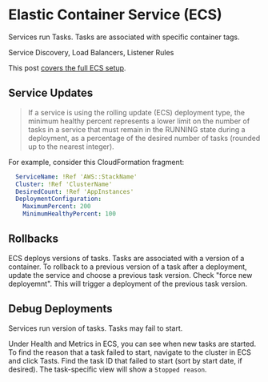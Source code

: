 # Elastic Container Service (ECS)

Services run Tasks. Tasks are associated with specific container tags.

Service Discovery, Load Balancers, Listener Rules

This post [covers the full ECS setup](https://tomgregory.com/aws-ecs-deployments-step-by-step/).

## Service Updates

> If a service is using the rolling update (ECS) deployment type, the minimum healthy percent represents a lower limit on the number of tasks in a service that must remain in the RUNNING state during a deployment, as a percentage of the desired number of tasks (rounded up to the nearest integer). 

For example, consider this CloudFormation fragment:
```yml
  ServiceName: !Ref 'AWS::StackName'
  Cluster: !Ref 'ClusterName'
  DesiredCount: !Ref 'AppInstances'
  DeploymentConfiguration:
    MaximumPercent: 200
    MinimumHealthyPercent: 100
```

## Rollbacks

ECS deploys versions of tasks. Tasks are associated with a version of a container. To rollback to a previous version of a task after a deployment, update the service and choose a previous task version. Check "force new deployemnt". This will trigger a deployment of the previous task version.

## Debug Deployments

Services run version of tasks. Tasks may fail to start. 

Under Health and Metrics in ECS, you can see when new tasks are started. To find the reason that a task failed to start, navigate to the cluster in ECS and click Tasts. Find the task ID that failed to start (sort by start date, if desired). The task-specific view will show a `Stopped reason`.